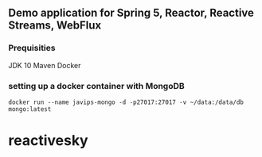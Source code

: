 ## Demo application for Spring 5, Reactor, Reactive Streams, WebFlux ##


### Prequisities ###
JDK 10
Maven
Docker

### setting up a docker container with MongoDB ###

`
docker run --name javips-mongo -d -p27017:27017 -v ~/data:/data/db mongo:latest
`

# reactivesky
